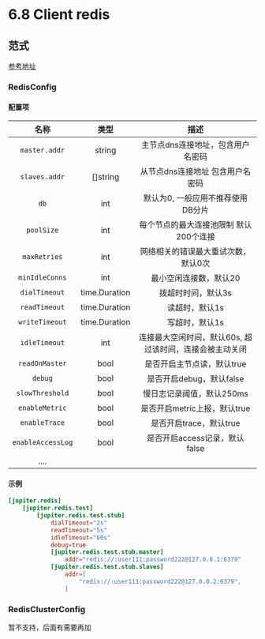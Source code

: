 # 6.8 Client redis

## 范式

[参考地址](https://github.com/douyu/jupiter/blob/master/pkg/client/redis/config.go)

### RedisConfig

#### 配置项

|       名称       |      类型       |               描述               |
| :------------: | :-----------: | :----------------------------: |
| `master.addr`  |    string     |              主节点dns连接地址，包含用户名密码              |
| `slaves.addr`  |    []string     |              从节点dns连接地址 包含用户名密码               |
|      `db`      |      int      |      默认为0, 一般应用不推荐使用DB分片       |
|   `poolSize`   |      int      |  每个节点的最大连接池限制 默认200个连接  |
|  `maxRetries`  |      int      |       网络相关的错误最大重试次数，默认0次       |
| `minIdleConns` |      int      |            最小空闲连接数，默认20             |
| `dialTimeout`  | time.Duration |             拨超时时间，默认3s             |
| `readTimeout`  | time.Duration |            读超时，默认1s            |
| `writeTimeout` | time.Duration |            写超时，默认1s            |
| `idleTimeout`  |      int      | 连接最大空闲时间，默认60s, 超过该时间，连接会被主动关闭 |
|    `readOnMaster`     |     bool      |           是否开启主节点读，默认true            |
|    `debug`     |     bool      |           是否开启debug，默认false        |
|    `slowThreshold`     |     bool      |           慢日志记录阈值，默认250ms            |
|    `enableMetric`     |     bool      |           是否开启metric上报，默认true            |
|    `enableTrace`     |     bool      |           是否开启trace，默认true           |
|    `enableAccessLog`     |     bool      |           是否开启access记录，默认false            |
|      ....      |               |                                |

#### 示例

```toml
[jupiter.redis]
    [jupiter.redis.test]
        [jupiter.redis.test.stub]
            dialTimeout="2s"
            readTimeout="5s"
            idleTimeout="60s"
            debug=true
            [jupiter.redis.test.stub.master]
                addr="redis://:user111:password222@127.0.0.1:6379"
            [jupiter.redis.test.stub.slaves]
                addr=[
                    "redis://:user111:password222@127.0.0.2:6379",
                ]
```

### RedisClusterConfig

暂不支持，后面有需要再加